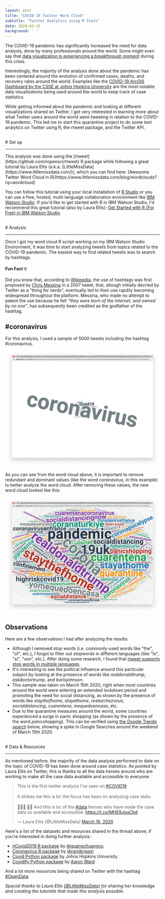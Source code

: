 ```yaml
---
layout: post
title: "COVID-19 Twitter Word Cloud"
subtitle: "Twitter Analytics using R Stats"
date: 2020-03-15
background: ' '
---
```


The COVID-19 pandemic has significantly increased the need for data analysis, done by many professionals around the world. Some might even say that [data visualization is experiencing a breakthrough moment](https://medium.com/nightingale/data-visualizations-breakthrough-moment-in-the-covid-19-crisis-ce46627c7db5) during this crisis.

Interestingly, the majority of the analysis done about the pandemic has been centered around the evolution of confirmed cases, deaths, and recovery rates around the world. Examples like the [COVID-19 ArcGIS Dashboard by the CSSE at Johns Hopkins University](https://gisanddata.maps.arcgis.com/apps/opsdashboard/index.html#/bda7594740fd40299423467b48e9ecf6) are the most notable data visualizations being used around the world to keep track of case statistics.

While getting informed about the pandemic and looking at different visualizations shared on Twitter, I got very interested in learning more about what Twitter users around the world were tweeting in relation to the COVID-19 pandemic. This led me to start this quarantine project to do some text analytics on Twitter using R, the rtweet package, and the Twitter API.

<br>
# Set up
<hr/>
This analysis was done using the [rtweet](https://github.com/ropensci/rtweet) R package while following a great tutorial by Laura Ellis (a.k.a. [LittleMissData](https://www.littlemissdata.com/)), which you can find here: [Awesome Twitter Word Cloud in R](https://www.littlemissdata.com/blog/wordclouds?rq=wordcloud)

You can follow this tutorial using your local installation of [R Studio](https://rstudio.com/) or you can use a free, hosted, multi-language collaboration environment like [IBM Watson Studio](https://www.ibm.com/cloud/watson-studio). If you'd like to get started with R in IBM Watson Studio, I'd recommend this great tutorial (also by Laura Ellis): [Get Started with R (For Free) in IBM Watson Studio](https://www.littlemissdata.com/blog/watsonstudio)

<br>
# Analysis
<hr/>
Once I got my word cloud R script working on my IBM Watson Studio Environment, it was time to start analyzing tweets from topics related to the COVID-19 pandemic. The easiest way to find related tweets was to search by hashtags.


#### Fun Fact 💡
Did you know that, according to [Wikipedia](https://en.wikipedia.org/wiki/Hashtag), the use of hashtags was first proposed by [Chris Messina](https://en.wikipedia.org/wiki/Chris_Messina_(open-source_advocate)) in a 2007 tweet, that, altough initially decried by Twitter as a "thing for nerds", eventually led to their use rapdily becoming widespread throughout the platform. Messina, who made no attempt to patent the use because he felt *"they were born of the internet, and owned by no one"*, has subsequently been credited as the godfather of the hashtag.


## #coronavirus
For this analysis, I used a sample of 5000 tweets including the hashtag #coronavirus.

<img class="img-fluid" src="/img/posts/cloud1.jpeg" alt="Word Cloud Screenshot"/>

As you can see from the word cloud above, it is important to remove redundant and dominant values (like the word *coronavirus*, in this example) to better analyze the word cloud. After removing these values, the new word cloud looked like this:

<img class="img-fluid" src="/img/posts/cloud2.jpeg" alt="Word Cloud Screenshot"/>

## Observations
Here are a few observations I had after analyzing the results:
* Although I removed stop words (i.e. commonly-used words like "the", "of", etc.), I forgot to filter out stopwords in different languages (like "lo", "si", "von", etc.). After doing some research, I found that [rtweet supports stop words in multiple languages](https://docs.ropensci.org/rtweet/reference/stopwordslangs.html).
* It's interesting to see the political influence around this particular subject by looking at the presence of words like *realdonaldtrump*, *askdoctortrump*, and *borisjohnson*.
* This sample was taken on March 15th 2020, right when most countries around the world were entering an extended lockdown period and promoting the need for social distancing, as shown by the presence of words like *staythefhome*, *stayathome*, *restezchezvous*, *socialdistancing*, *cuarentena*, *mequedoencasa*, etc.
* Due to the quarantine measures around the world, some countries experienced a surge in panic shopping (as shown by the presence of the word *panicshopping*). This can be verified using [the Google Trends search](https://trends.google.com/trends/explore?date=2020-01-01%202020-05-31&q=panic%20shopping) below, showing a spike in Google Searches around the weekend of March 15th 2020.

<script type="text/javascript" src="https://ssl.gstatic.com/trends_nrtr/2213_RC01/embed_loader.js"></script> <script type="text/javascript"> trends.embed.renderExploreWidget("TIMESERIES", {"comparisonItem":[{"keyword":"panic shopping","geo":"","time":"2020-01-01 2020-05-31"}],"category":0,"property":""}, {"exploreQuery":"date=2020-01-01%202020-05-31&q=panic%20shopping","guestPath":"https://trends.google.com:443/trends/embed/"}); </script> 

<br>
# Data & Resources
<hr/>
As mentioned before, the majority of the data analysis performed to date on the topic of COVID-19 has been done around case statistics. As pointed by Laura Ellis on Twitter, this is thanks to all the data heroes around who are working to make all the case data available and accessible to everyone.

<blockquote class="twitter-tweet"><p lang="en" dir="ltr">This is the first twitter analysis I’ve seen on <a href="https://twitter.com/hashtag/COVID19?src=hash&amp;ref_src=twsrc%5Etfw">#COVID19</a> <br><br>It strikes me this is bc the focus has been on analyzing case stats. <br><br> 🦸🏻‍♀️ 🦸‍♂️ And this is bc of the <a href="https://twitter.com/hashtag/data?src=hash&amp;ref_src=twsrc%5Etfw">#data</a> heroes who have made the case data so available and accessible. <a href="https://t.co/MHE9JguCbd">https://t.co/MHE9JguCbd</a></p>&mdash; Laura Ellis (@LittleMissData) <a href="https://twitter.com/LittleMissData/status/1239347783569739778?ref_src=twsrc%5Etfw">March 16, 2020</a></blockquote> <script async src="https://platform.twitter.com/widgets.js" charset="utf-8"></script>

Here's a list of the datasets and resources shared in the thread above, if you're interested in doing further analysis:
* [nCovid2019 R package](https://github.com/GuangchuangYu/nCov2019) by [@guangchuangyu](https://twitter.com/guangchuangyu)
* [Coronavirus R package](https://github.com/RamiKrispin/coronavirus) by [@ramikrispin](https://twitter.com/ramikrispin)
* [Covid Python package](https://pypi.org/project/covid/) by Johns Hopkins University
* [Covidify Python package](https://github.com/AaronWard/covidify) by [Aaron Ward](https://github.com/AaronWard)

And a lot more resources being shared on Twitter with the hashtag [#OpenData](https://twitter.com/hashtag/OpenData).

*Special thanks to Laura Ellis [(@LittleMissData)](https://twitter.com/LittleMissData) for sharing her knowledge and creating the tutorials that made this analysis possible.*
